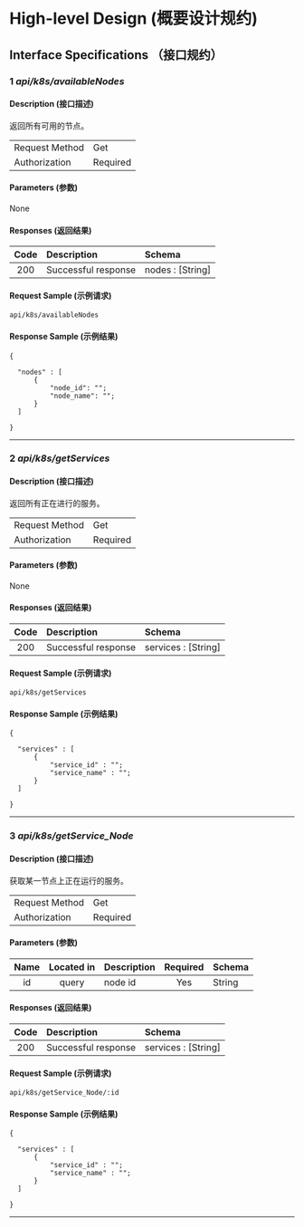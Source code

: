 # High-level Design (概要设计规约)


## Interface Specifications （接口规约）

### 1 *api/k8s/availableNodes*   

#### Description (接口描述)

返回所有可用的节点。

| | |
|-|-|
| Request Method | Get |
| Authorization | Required |

#### Parameters (参数)

None

#### Responses (返回结果)

| Code | Description | Schema |
|:----:|:--------|:--|
| 200 | Successful response | nodes : [String] |

#### Request Sample (示例请求)

```
api/k8s/availableNodes
```

#### Response Sample (示例结果)

```
{

  "nodes" : [
      {
          "node_id": "";
          "node_name": "";
      }
  ]

}

```
---

### 2 *api/k8s/getServices*   

#### Description (接口描述)

返回所有正在进行的服务。

|                |          |
| -------------- | -------- |
| Request Method | Get      |
| Authorization  | Required |

#### Parameters (参数)

None

#### Responses (返回结果)

| Code | Description         | Schema              |
| :--: | :------------------ | :------------------ |
| 200  | Successful response | services : [String] |

#### Request Sample (示例请求)

```
api/k8s/getServices
```

#### Response Sample (示例结果)

```
{

  "services" : [
      {
          "service_id" : "";
          "service_name" : "";
      }
  ]

}

```

------

### 3 *api/k8s/getService_Node*   

#### Description (接口描述)

获取某一节点上正在运行的服务。

|                |          |
| -------------- | -------- |
| Request Method | Get      |
| Authorization  | Required |

#### Parameters (参数)

| Name | Located in | Description | Required | Schema |
| :--: | :--------: | :---------- | :------: | :----- |
|  id  |   query    | node id     |   Yes    | String |

#### Responses (返回结果)

| Code | Description         | Schema              |
| :--: | :------------------ | :------------------ |
| 200  | Successful response | services : [String] |

#### Request Sample (示例请求)

```
api/k8s/getService_Node/:id
```

#### Response Sample (示例结果)

```
{

  "services" : [
      {
          "service_id" : "";
          "service_name" : "";
      }
  ]

}

```

------

